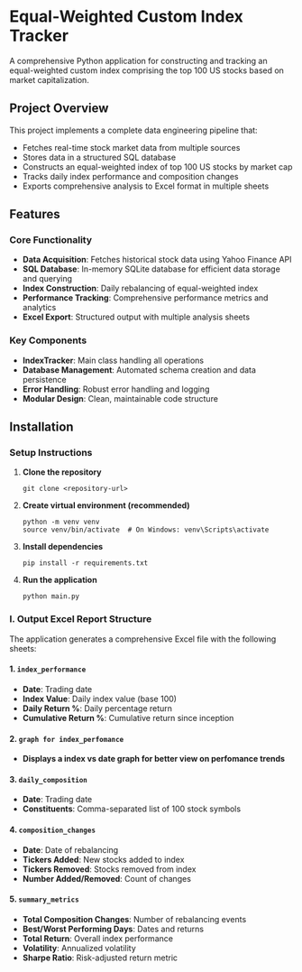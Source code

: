 # Equal-Weighted Custom Index Tracker

A comprehensive Python application for constructing and tracking an equal-weighted custom index comprising the top 100 US stocks based on market capitalization.

## Project Overview

This project implements a complete data engineering pipeline that:
- Fetches real-time stock market data from multiple sources
- Stores data in a structured SQL database
- Constructs an equal-weighted index of top 100 US stocks by market cap
- Tracks daily index performance and composition changes
- Exports comprehensive analysis to Excel format in multiple sheets

## Features

### Core Functionality
- **Data Acquisition**: Fetches historical stock data using Yahoo Finance API
- **SQL Database**: In-memory SQLite database for efficient data storage and querying
- **Index Construction**: Daily rebalancing of equal-weighted index
- **Performance Tracking**: Comprehensive performance metrics and analytics
- **Excel Export**: Structured output with multiple analysis sheets

### Key Components
- **IndexTracker**: Main class handling all operations
- **Database Management**: Automated schema creation and data persistence
- **Error Handling**: Robust error handling and logging
- **Modular Design**: Clean, maintainable code structure

## Installation

### Setup Instructions

1. **Clone the repository**
   ```
   git clone <repository-url>
   ```

2. **Create virtual environment (recommended)**
   ```
   python -m venv venv
   source venv/bin/activate  # On Windows: venv\Scripts\activate
   ```

3. **Install dependencies**
   ```
   pip install -r requirements.txt
   ```

4. **Run the application**
   ```
   python main.py
   ```

### I. Output Excel Report Structure

The application generates a comprehensive Excel file with the following sheets:

#### 1. `index_performance`
- **Date**: Trading date
- **Index Value**: Daily index value (base 100)
- **Daily Return %**: Daily percentage return
- **Cumulative Return %**: Cumulative return since inception

#### 2. `graph for index_perfomance`
- **Displays a index vs date graph for better view on perfomance trends**

#### 3. `daily_composition`
- **Date**: Trading date
- **Constituents**: Comma-separated list of 100 stock symbols

#### 4. `composition_changes`
- **Date**: Date of rebalancing
- **Tickers Added**: New stocks added to index
- **Tickers Removed**: Stocks removed from index
- **Number Added/Removed**: Count of changes

#### 5. `summary_metrics`
- **Total Composition Changes**: Number of rebalancing events
- **Best/Worst Performing Days**: Dates and returns
- **Total Return**: Overall index performance
- **Volatility**: Annualized volatility
- **Sharpe Ratio**: Risk-adjusted return metric